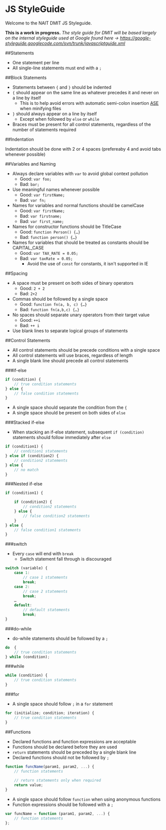 JS StyleGuide
==============

Welcome to the NAIT DMIT JS Styleguide.

**This is a work in progress.**  *The style guide for DMIT will be based largely on the internal styleguide used at Google found here -> https://google-styleguide.googlecode.com/svn/trunk/javascriptguide.xml*

##Statements
* One statement per line
* All single-line statements must end with a `;`

##Block Statements

* Statements between `{` and `}` should be indented
* `{` should appear on the same line as whatever precedes it and never on a line by itself
    * This is to help avoid errors with automatic semi-colon insertion [ASE](http://es5.github.io/#x7.9 "ASE") when minifying files
* `}` should always appear on a line by itself
    * Except when followed by `else` or `while`
* Braces must be present for all control statements, regardless of the number of statements required

##Indentation

Indentation should be done with 2 or 4 spaces (prefereaby 4 and avoid tabs whenever possible)

##Variables and Naming

* Always declare variables with `var` to avoid global context pollution
    * Good: `var foo;`
    * Bad: `bar;`
* Use meaningful names whenever possible
    * Good: `var firstName;`
    * Bad: `var fn;`
* Names for variables and normal functions should be camelCase
    * Good: `var firstName;`
    * Bad: `var firstname;`
    * Bad: `var first_name;`
* Names for constructor functions should be TitleCase
    * Good: `function Person() {…}`
    * Bad: `function person() {…}`
* Names for variables that should be treated as constants should be CAPITAL_CASE
    * Good: `var TAX_RATE = 0.05;`
    * Bad: `var taxRate = 0.05;`
        * Avoid the use of `const` for constants, it isn't supported in IE


##Spacing

* A space must be present on both sides of binary operators
    * Good: `2 + 2`
    * Bad: `2+2`
* Commas should be followed by a single space
    * Good: `function fn(a, b, c) {…}`
    * Bad: `function fn(a,b,c) {…}`
* No spaces should separate unary operators from their target value
    * Good: `++i`
    * Bad: `++ i`
* Use blank lines to separate logical groups of statements

##Control Statements

* All control statements should be precede conditions with a single space
* All control statements will use braces, regardless of length
* A single blank line should precede all control statements

###if-else

```js
if (condition) {
    // true condition statements
} else {
    // false condition statements
}
```

* A single space should separate the condition from the `{`
* A single space should be present on both sides of `else`

###Stacked if-else

* When stacking an if-else statement, subsequent `if (condition)` statements should follow immediately after `else`

```js
if (condition1) {
    // condition1 statements
} else if (condition2) {
    // condition2 statements
} else {
    // no match
}
```

###Nested if-else

```js
if (condition1) {

    if (condition2) {
        // condition2 statements
    } else {
        // false condition2 statements
    }
} else {
    // false condition1 statements
}
```

###switch

* Every `case` will end with `break`
    * Switch statement fall through is discouraged

```js
switch (variable) {
    case 1:
        // case 1 statements
        break;
    case 2:
        // case 2 statements
        break;
    …
    default:
        // default statements
        break;
}
```
###do-while

* do-while statements should be followed by a `;`

```js
do  {
    // true condition statements
} while (condition);
```

###while

```js
while (condition) {
    // true condition statements
}
```
###for

* A single space should follow `;` in a `for` statement

```js
for (initialize; condition; iteration) {
    // true condition statements
}
```

##Functions

* Declared functions and function expressions are acceptable
* Functions should be declared before they are used
* `return` statements should be preceded by a single blank line
* Declared functions should not be followed by `;`

```js
function funcName(param1, param2, ...) {
    // function statements
    
    // return statements only when required
    return value;
}
```

* A single space should follow `function` when using anonymous functions
* Function expressions should be followed with a `;`

```js
var funcName = function (param1, param2, ...) {
    // function statements
};
```